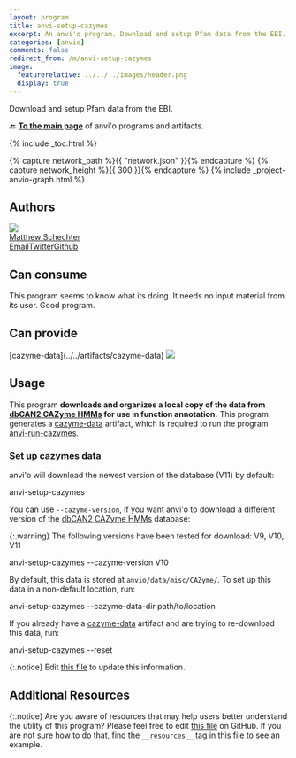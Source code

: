```yaml
---
layout: program
title: anvi-setup-cazymes
excerpt: An anvi'o program. Download and setup Pfam data from the EBI.
categories: [anvio]
comments: false
redirect_from: /m/anvi-setup-cazymes
image:
  featurerelative: ../../../images/header.png
  display: true
---
```


Download and setup Pfam data from the EBI.

🔙 **[To the main page](../../)** of anvi'o programs and artifacts.


{% include _toc.html %}
<div id="svg" class="subnetwork"></div>
{% capture network_path %}{{ "network.json" }}{% endcapture %}
{% capture network_height %}{{ 300 }}{% endcapture %}
{% include _project-anvio-graph.html %}


## Authors

<div class="anvio-person"><div class="anvio-person-info"><div class="anvio-person-photo"><img class="anvio-person-photo-img" src="../../images/authors/mschecht.jpg" /></div><div class="anvio-person-info-box"><a href="/people/mschecht" target="_blank"><span class="anvio-person-name">Matthew Schechter</span></a><div class="anvio-person-social-box"><a href="mailto:mschechter@uchicago.edu" class="person-social" target="_blank"><i class="fa fa-fw fa-envelope-square"></i>Email</a><a href="http://twitter.com/mschecht_bio" class="person-social" target="_blank"><i class="fa fa-fw fa-twitter-square"></i>Twitter</a><a href="http://github.com/mschecht" class="person-social" target="_blank"><i class="fa fa-fw fa-github"></i>Github</a></div></div></div></div>



## Can consume


This program seems to know what its doing. It needs no input material from its user. Good program.


## Can provide


<p style="text-align: left" markdown="1"><span class="artifact-p">[cazyme-data](../../artifacts/cazyme-data) <img src="../../images/icons/DATA.png" class="artifact-icon-mini" /></span></p>


## Usage


This program **downloads and organizes a local copy of the data from [dbCAN2 CAZyme HMMs](https://bcb.unl.edu/dbCAN2/download/Databases/) for use in function annotation.** This program generates a <span class="artifact-n">[cazyme-data](/help/main/artifacts/cazyme-data)</span> artifact, which is required to run the program <span class="artifact-p">[anvi-run-cazymes](/help/main/programs/anvi-run-cazymes)</span>. 

### Set up cazymes data

anvi'o will download the newest version of the database (V11) by default:

<div class="codeblock" markdown="1">
anvi&#45;setup&#45;cazymes 
</div>

You can use `--cazyme-version`, if you want anvi'o to download a different version of the [dbCAN2 CAZyme HMMs](https://bcb.unl.edu/dbCAN2/download/Databases/) database:

{:.warning}
The following versions have been tested for download: V9, V10, V11

<div class="codeblock" markdown="1">
anvi&#45;setup&#45;cazymes &#45;&#45;cazyme&#45;version V10
</div>

By default, this data is stored at `anvio/data/misc/CAZyme/`. To set up this data in a non-default location, run:

<div class="codeblock" markdown="1">
anvi&#45;setup&#45;cazymes &#45;&#45;cazyme&#45;data&#45;dir path/to/location
</div>

If you already have a <span class="artifact-n">[cazyme-data](/help/main/artifacts/cazyme-data)</span> artifact and are trying to re-download this data, run:

<div class="codeblock" markdown="1">
anvi&#45;setup&#45;cazymes &#45;&#45;reset
</div>


{:.notice}
Edit [this file](https://github.com/merenlab/anvio/tree/master/anvio/docs/programs/anvi-setup-cazymes.md) to update this information.


## Additional Resources



{:.notice}
Are you aware of resources that may help users better understand the utility of this program? Please feel free to edit [this file](https://github.com/merenlab/anvio/tree/master/bin/anvi-setup-cazymes) on GitHub. If you are not sure how to do that, find the `__resources__` tag in [this file](https://github.com/merenlab/anvio/blob/master/bin/anvi-interactive) to see an example.
